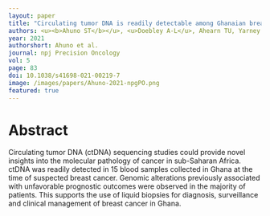 ```yaml
---
layout: paper
title: "Circulating tumor DNA is readily detectable among Ghanaian breast cancer patients supporting non-invasive cancer genomic studies in Africa"
authors: <u><b>Ahuno ST</b></u>, <u>Doebley A-L</u>, Ahearn TU, Yarney J, Titiloye N, Hamel N, Adjei E, Clegg-Lamptey J-N, Edusei L, Awuah B, Song X, Vanderpuye V, Abubakar M, Duggan M, Stover D, Nyarko K, Bartlet JM, Aitpillah F, Ansong D, Gardner KL, Boateng FA, Bowcock AM, Caldas C, Foulkes WD, Wiafe S, Wiafe-Addai B, Garcia-Closas M, Kwarteng A, <u><b>Ha G*</b></u>, Figueroa JD*, Polak P*, the Ghana Breast Health Study Team.
year: 2021
authorshort: Ahuno et al.
journal: npj Precision Oncology
vol: 5
page: 83
doi: 10.1038/s41698-021-00219-7
image: /images/papers/Ahuno-2021-npgPO.png
featured: true
---
```


# Abstract

Circulating tumor DNA (ctDNA) sequencing studies could provide novel insights into the molecular pathology of cancer in sub-Saharan Africa. ctDNA was readily detected in 15 blood samples collected in Ghana at the time of suspected breast cancer. Genomic alterations previously associated with unfavorable prognostic outcomes were observed in the majority of patients. This supports the use of liquid biopsies for diagnosis, surveillance and clinical management of breast cancer in Ghana.
